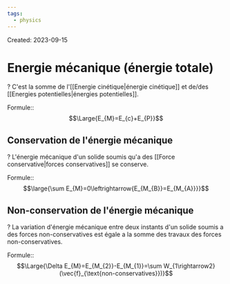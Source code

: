 ```yaml
---
tags:
  - physics
---
```

Created: 2023-09-15

# Energie mécanique (énergie totale)
?
C'est la somme de l'[[Energie cinétique|énergie cinétique]] et de/des [[Energies potentielles|énergies potentielles]].
<!--SR:!2024-03-21,91,210-->

Formule::$$\Large{E_{M}=E_{c}+E_{P}}$$
<!--SR:!2024-03-22,114,250-->

## Conservation de l'énergie mécanique
?
L'énergie mécanique d'un solide soumis qu'a des [[Force conservative|forces conservatives]] se conserve.
<!--SR:!2023-12-30,7,130-->

Formule::$$\large{\sum E_{M}=0\leftrightarrow{E_{M_{B}}=E_{M_{A}}}}$$
<!--SR:!2024-01-14,28,230-->

## Non-conservation de l'énergie mécanique
?
La variation d'énergie mécanique entre deux instants d'un solide soumis a des forces non-conservatives est égale a la somme des travaux des forces non-conservatives.
<!--SR:!2024-01-06,9,130-->

Formule::$$\Large{\Delta E_{M}=E_{M_{2}}-E_{M_{1}}=\sum W_{1\rightarrow2}(\vec{f}_{\text{non-conservatives}})}$$
<!--SR:!2024-01-19,70,237-->